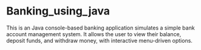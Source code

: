 # Banking_using_java
This is an Java console-based banking application simulates a simple bank account management system. It allows the user to view their balance, deposit funds, and withdraw money, with interactive menu-driven options.
